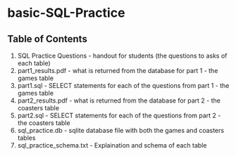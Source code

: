 # basic-SQL-Practice

## Table of Contents
1.  SQL Practice Questions - handout for students (the questions to asks of each table)
2.  part1_results.pdf - what is returned from the database for part 1 - the games table
3.  part1.sql - SELECT statements for each of the questions from part 1 - the games table
4.  part2_results.pdf - what is returned from the database for part 2 - the coasters table
5.  part2.sql - SELECT statements for each of the questions from part 2 - the coasters table
6.  sql_practice.db - sqlite database file with both the games and coasters tables
7.  sql_practice_schema.txt - Explaination and schema of each table
